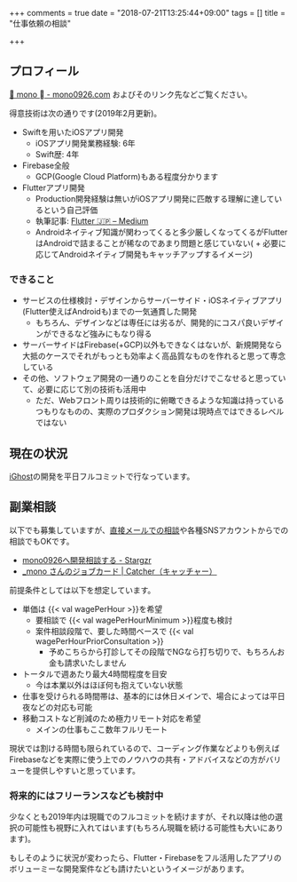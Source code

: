 +++
comments = true
date = "2018-07-21T13:25:44+09:00"
tags = []
title = "仕事依頼の相談"

+++

## プロフィール

[🐶 mono  - mono0926.com](https://mono0926.com/page/about/) およびそのリンク先などご覧ください。

得意技術は次の通りです(2019年2月更新)。

- Swiftを用いたiOSアプリ開発
  - iOSアプリ開発業務経験: 6年
  - Swift歴: 4年
- Firebase全般
  - GCP(Google Cloud Platform)もある程度分かります
- Flutterアプリ開発
  - Production開発経験は無いがiOSアプリ開発に匹敵する理解に達しているという自己評価
  - 執筆記事: [Flutter 🇯🇵 – Medium](https://medium.com/flutter-jp)
  - Androidネイティブ知識が関わってくると多少厳しくなってくるがFlutterはAndroidで詰まることが稀なのであまり問題と感じていない( + 必要に応じてAndroidネイティブ開発もキャッチアップするイメージ)


### できること

- サービスの仕様検討・デザインからサーバーサイド・iOSネイティブアプリ(Flutter使えばAndroidも)までの一気通貫した開発
  - もちろん、デザインなどは専任には劣るが、開発的にコスパ良いデザインができるなど強みにもなり得る
- サーバーサイドはFirebase(+GCP)以外もできなくはないが、新規開発なら大抵のケースでそれがもっとも効率よく高品質なものを作れると思って専念している
- その他、ソフトウェア開発の一通りのことを自分だけでこなせると思っていて、必要に応じて別の技術も活用中
  - ただ、Webフロント周りは技術的に俯瞰できるような知識は持っているつもりなものの、実際のプロダクション開発は現時点ではできるレベルではない

## 現在の状況

[iGhost](https://www.ighost.jp)の開発を平日フルコミットで行なっています。

## 副業相談

以下でも募集していますが、[直接メールでの相談](mailto:mono0926@gmail.com)や各種SNSアカウントからでの相談でもOKです。

- [mono0926へ開発相談する - Stargzr](https://stargzr.net/users/mono0926/contact/new)
- [_mono さんのジョブカード | Catcher（キャッチャー）](https://catcher.tw/cards/BU_eb_05ogwOvtmjkPdxbA)

前提条件としては以下を想定しています。

- 単価は {{< val wagePerHour >}}を希望
  - 要相談で {{< val wagePerHourMinimum >}}程度も検討
  - 案件相談段階で、要した時間ベースで {{< val wagePerHourPriorConsultation >}}
      - 予めこちらから打診してその段階でNGなら打ち切りで、もちろんお金も請求いたしません
- トータルで週あたり最大4時間程度を目安
  - 今は本業以外はほぼ何も抱えていない状態
- 仕事を受けられる時間帯は、基本的には休日メインで、場合によっては平日夜などの対応も可能
- 移動コストなど削減のため極力リモート対応を希望
  - メインの仕事もここ数年フルリモート

現状では割ける時間も限られているので、コーディング作業などよりも例えばFirebaseなどを実際に使う上でのノウハウの共有・アドバイスなどの方がバリューを提供しやすいと思っています。

### 将来的にはフリーランスなども検討中

少なくとも2019年内は現職でのフルコミットを続けますが、それ以降は他の選択の可能性も視野に入れてはいます(もちろん現職を続ける可能性も大いにあります)。

もしそのように状況が変わったら、Flutter・Firebaseをフル活用したアプリのボリューミーな開発案件なども請けたいというイメージがあります。
